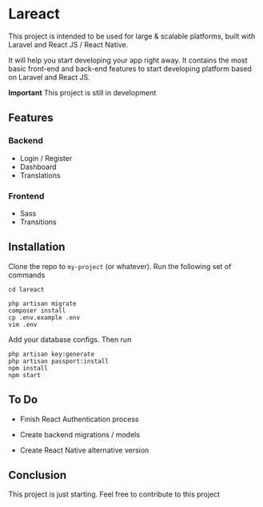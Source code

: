 # Lareact

This project is intended to be used for large & scalable platforms, built with Laravel and React JS / React Native.

It will help you start developing your app right away. It contains the most basic front-end and back-end features to start developing platform based on Laravel and React JS.

**Important** This project is still in development



## Features

### Backend
- Login / Register
- Dashboard
- Translations
### Frontend
- Sass
- Transitions









## Installation

Clone the repo to `my-project` (or whatever). Run the following set of commands
```
cd lareact
```
```
php artisan migrate
composer install
cp .env.example .env
vim .env
```
Add your database configs. Then run
```
php artisan key:generate
php artisan passport:install
npm install
npm start
```


## To Do

- Finish React Authentication process

- Create backend migrations / models
- Create React Native alternative version


## Conclusion
This project is just starting. Feel free to contribute to this project

